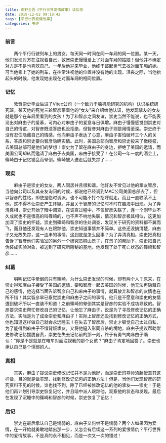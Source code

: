 ```yaml
---
title: 东野圭吾《平行世界爱情故事》读后感
date: 2019-12-02 09:19:42
tags: [平行世界爱情故事]
categories: 书评
---
```


### 前言

&emsp;&emsp;两个平行行驶列车上的男女，每天同一时间在同一车厢的同一位置。某一天，他们发现对方在注视着自己，敦贺崇史慢慢爱上了对面车厢的姑娘！但他并不确定对方是不是也喜欢自己。一年后他迎来毕业，他终于鼓起勇气去找对面车厢的她。可当他乘上了她的列车，在往常注视他的位置并没有她的出现。沮丧之际，当他抬起头的时候，他发现她出现在对面车厢的相同位置。

### 记忆

&emsp;&emsp;敦贺崇史毕业后进了Vitec公司（一个致力于脑机能研究的机构）认识系统研究班，某天他的死党三轮智彦带着他的“女友”来介绍给他认识，他发现挚友的女友就是那个在车厢里看到的女孩！为了和智彦之间友谊，崇史当然不能说，也不能表现出对麻由子的爱慕，可内心对麻由子的爱意与日俱增。麻由子慢慢感觉到崇史对自己的情谊，对智彦既没答应也没拒绝，但智彦对麻由子则是用情至深。崇史终于没有忍住隐藏自己的情感，他向麻由子表达了心意，麻由子害怕破坏三个人的关系，答应和崇史要向智彦隐瞒实情。此时，美国总部向智彦和崇史投来了橄榄枝，去美国总部可是他们的梦想！崇史为了留在麻由子的身边，拒绝了美国的邀请，而美国公司却转而邀请了麻由子去美国，麻由子接受了！在公司一年一度的酒会上，篠崎由于记忆错乱而晕倒，篠崎被人送走后就失踪了......

### 现实

&emsp;&emsp;麻由子是崇史的女友，两人同居并且很和谐。他好友不曾见过他的挚友智彦，当他向公司以及其亲友询问的时候，都说他已经调到MAC公司美国总部去了，但以智彦的性格，即使是临时调派，也不可能不打个招呼就走，而且一直联系不上他，这不得不让崇史产生怀疑。并且关于智彦的记忆时不时在脑海中出现。为了弄清真相，崇史开始了暗中调查，在调查过程中，不仅智彦失联了，连一个刚毕业不久成就也不是很高的叫篠崎的，也不声不响地失联，情况和智彦极其相似，这更加加深了崇史的怀疑。崇史到篠崎和智彦的住处调查，发现关于研究的资料都不翼而飞，而且他还发现有人在跟踪他，崇史知道事情并不简单。这些还没搞清楚，麻由子又无故失踪，这一连串的事情，这到底是怎么回事？为了弄清真相，崇史把真相告诉了智彦他们实验室的另外一个研究员桐山景子，在景子的帮助下，崇史把自己伪装成实验对象，被送到了研究所隐秘的基地，他发现了处于死亡状态的篠崎和智彦......

### 纠葛

&emsp;&emsp;明明记忆中晕倒的只有篠崎，为什么崇史发现的时候，却有两个人？原来，在崇史得知麻由子接受了美国的邀请，要和智彦一起去美国的时候，他无法再隐藏自己的感情，他选择当面告诉智彦自己和麻由子的事情，就算放弃和智彦的友情也在所不惜！其实智彦早已察觉崇史和麻由子之间的事情，他只是不愿意和崇史的友情遭到破坏所以一直装不知道！之前篠崎的晕倒其实是智彦的实验不成功导致的。智彦要求崇史帮忙修改自己的记忆，让他忘了麻由子，说是为了寻找修改记忆的正确方法，实际是为了成全崇史和麻由子！实际上智彦还没找到修改记忆的正确方式，他也知道这样做自己就会永远睡去！在失去了智彦后，崇史才顿觉自己太过自私，为了能得到麻由子不惜背叛挚友，又将他逼入形同自杀的境地。麻由子提议帮助崇史修改记忆摆脱自责，崇史在失去记忆前的那一刻，终于有勇气向麻由子确认：“你是不是就是在电车对面注视我的那个女孩？”麻由子肯定地回答了。崇史也承认自己是个懦弱的人。

### 真相

&emsp;&emsp;其实，麻由子提议崇史修改记忆并不是为他好，而是崇史的导师须藤授意其这样做，目的就是做实现，找到修改记忆包的正确方法！但是，当他们发现智彦的研究资料不见的时候，谁也找不到，除了已经被修改记忆的他的挚友——崇史！于是他们再计划引导崇史恢复记忆，并且暗中派人跟踪他，观察他的状态和发现。最后在发现了沉睡中的篠崎和智彦的时候，崇史恢复了记忆！

### 后记

&emsp;&emsp;崇史在最后承认自己是懦弱的，麻由子又何尝不是懦弱？两个人如果因为爱情，在一开始就勇敢地踏出那一步，又怎会有后续这一系列的爱恨情仇？平行世界中的爱情故事，不是真的永不相见，而是一次又一次的错过！